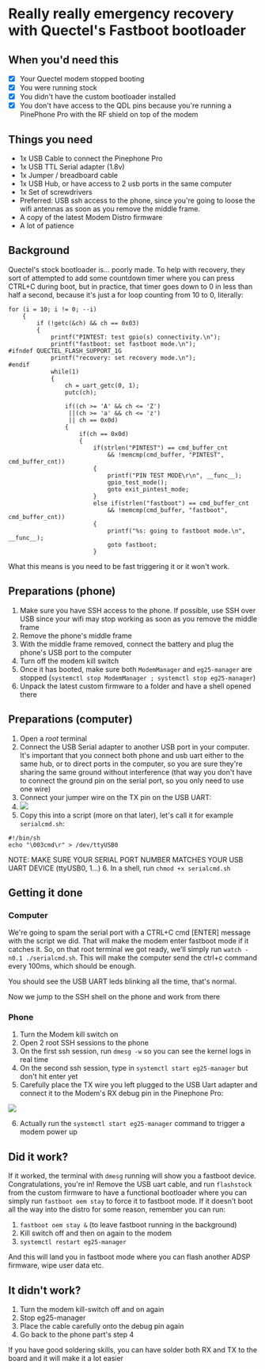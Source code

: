 # Really really emergency recovery with Quectel's Fastboot bootloader

## When you'd need this

* [X] Your Quectel modem stopped booting
* [X] You were running stock
* [X] You didn't have the custom bootloader installed
* [X] You don't have access to the QDL pins because you're running a PinePhone Pro with the RF shield on top of the modem

## Things you need

- 1x USB Cable to connect the Pinephone Pro
- 1x USB TTL Serial adapter (1.8v)
- 1x Jumper / breadboard cable
- 1x USB Hub, or have access to 2 usb ports in the same computer
- 1x Set of screwdrivers
- Preferred: USB ssh access to the phone, since you're going to loose the wifi antennas as soon as you remove the middle frame.
- A copy of the latest Modem Distro firmware
- A lot of patience

## Background

Quectel's stock bootloader is... poorly made. To help with recovery, they sort of attempted to add some countdown timer where you can press CTRL+C during boot, but in practice, that timer goes down to 0 in less than half a second, because it's just a for loop counting from 10 to 0, literally:
```
for (i = 10; i != 0; --i)
	{
		if (!getc(&ch) && ch == 0x03)
		{
			printf("PINTEST: test gpio(s) connectivity.\n");
			printf("fastboot: set fastboot mode.\n");
#ifndef QUECTEL_FLASH_SUPPORT_1G
			printf("recovery: set recovery mode.\n");
#endif
			while(1)
			{
				ch = uart_getc(0, 1);
				putc(ch);

				if((ch >= 'A' && ch <= 'Z')
				 ||(ch >= 'a' && ch <= 'z')
				 || ch == 0x0d)
				{
					if(ch == 0x0d)
					{
						if(strlen("PINTEST") == cmd_buffer_cnt
							&& !memcmp(cmd_buffer, "PINTEST", cmd_buffer_cnt))
						{
							printf("PIN TEST MODE\r\n", __func__);
							gpio_test_mode();
							goto exit_pintest_mode;
						}
						else if(strlen("fastboot") == cmd_buffer_cnt
							&& !memcmp(cmd_buffer, "fastboot", cmd_buffer_cnt))
						{
							printf("%s: going to fastboot mode.\n", __func__);
							goto fastboot;
						}
```
What this means is you need to be fast triggering it or it won't work.


## Preparations (phone)

1. Make sure you have SSH access to the phone. If possible, use SSH over USB since your wifi may stop working as soon as you remove the middle frame
2. Remove the phone's middle frame
3. With the middle frame removed, connect the battery and plug the phone's USB port to the computer
4. Turn off the modem kill switch
5. Once it has booted, make sure both `ModemManager` and `eg25-manager` are stopped (`systemctl stop ModemManager ; systemctl stop eg25-manager`)
6. Unpack the latest custom firmware to a folder and have a shell opened there

## Preparations (computer)

1. Open a *root* terminal
2. Connect the USB Serial adapter to another USB port in your computer. It's important that you connect both phone and usb uart either to the same hub, or to direct ports in the computer, so you are sure they're sharing the same ground without interference (that way you don't have to connect the ground pin on the serial port, so you only need to use one wire)
3. Connect your jumper wire on the TX pin on the USB UART:
4. ![](./img/USB_Uart.jpg)
5. Copy this into a script (more on that later), let's call it for example `serialcmd.sh`:

```
#!/bin/sh
echo "\003cmd\r" > /dev/ttyUSB0
```
NOTE: MAKE SURE YOUR SERIAL PORT NUMBER MATCHES YOUR USB UART DEVICE (ttyUSB0, 1...)
6. In a shell, run `chmod +x serialcmd.sh`

## Getting it done

### Computer

We're going to spam the serial port with a CTRL+C cmd [ENTER] message with the script we did. That will make the modem enter fastboot mode if it catches it. So, on that root terminal we got ready, we'll simply run `watch -n0.1 ./serialcmd.sh`. This will make the computer send the ctrl+c command every 100ms, which should be enough.

You should see the USB UART leds blinking all the time, that's normal.

Now we jump to the SSH shell on the phone and work from there

### Phone

1. Turn the Modem kill switch on
2. Open 2 root SSH sessions to the phone
3. On the first ssh session, run `dmesg -w` so you can see the kernel logs in real time
4. On the second ssh session, type in `systemctl start eg25-manager` but don't hit enter yet
5. Carefully place the TX wire you left plugged to the USB Uart adapter and connect it to the Modem's RX debug pin in the Pinephone Pro:

![](./img/PPP_Serial_uart.jpg)

6. Actually run the `systemctl start eg25-manager` command to trigger a modem power up

## Did it work?
If it worked, the terminal with `dmesg` running will show you a fastboot device. Congratulations, you're in! Remove the USB uart cable, and run `flashstock` from the custom firmware to have a functional bootloader where you can simply run `fastboot oem stay` to force it to fastboot mode.
If it doesn't boot all the way into the distro for some reason, remember you can run:
1. `fastboot oem stay &` (to leave fastboot running in the background)
2. Kill switch off and then on again to the modem
3. `systemctl restart eg25-manager`

And this will land you in fastboot mode where you can flash another ADSP firmware, wipe user data etc.

## It didn't work?
1. Turn the modem kill-switch off and on again
2. Stop eg25-manager
3. Place the cable carefully onto the debug pin again
4. Go back to the phone part's step 4


If you have good soldering skills, you can have solder both RX and TX to the board and it will make it a lot easier